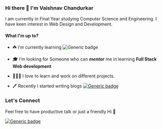 ### Hi there 👋 I'm Vaishnav Chandurkar

I am currently in Final Year studying Computer Science and Engineering. I have keen interest in Web Design and Development.

#### What I'm up to? 


- ☘️ I’m currently learning ![Generic badge](https://img.shields.io/badge/Javascript-yellow.svg?style=for-the-badge) 

-  🎓 I’m looking for Someone who can ***mentor*** me in learning **Full Stack Web development**

- 👨🏻‍🔧 I love to learn and work on different projects.

- 🖊️ Recently I started writing blogs [![Generic badge](https://img.shields.io/badge/Medium-black.svg?style=for-the-badge)](https://vaishnavs.medium.com/)

### Let's Connect

Feel free to have productive talk or just a friendly Hi 👋

[![Generic badge](https://img.shields.io/badge/Linkedin-blue.svg?style=for-the-badge)](https://www.linkedin.com/in/vaishnav-chandurkar/)




